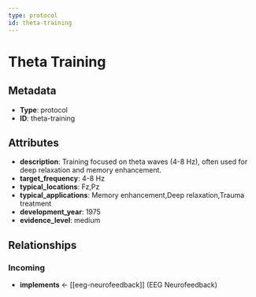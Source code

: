 ```yaml
---
type: protocol
id: theta-training
---
```


# Theta Training

## Metadata

- **Type**: protocol
- **ID**: theta-training

## Attributes

- **description**: Training focused on theta waves (4-8 Hz), often used for deep relaxation and memory enhancement.
- **target_frequency**: 4-8 Hz
- **typical_locations**: Fz,Pz
- **typical_applications**: Memory enhancement,Deep relaxation,Trauma treatment
- **development_year**: 1975
- **evidence_level**: medium

## Relationships

### Incoming

- **implements** ← [[eeg-neurofeedback]] (EEG Neurofeedback)

